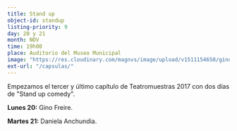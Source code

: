 ```yaml
---
title: Stand up
object-id: standup
listing-priority: 9
day: 20 y 21
month: NOV
time: 19h00
place: Auditorio del Museo Municipal
image: "https://res.cloudinary.com/magnvs/image/upload/v1511154650/gino_fdhaii.jpg"
ext-url: "/capsulas/"
---
```


Empezamos el tercer y último capítulo de Teatromuestras 2017 con dos días de "Stand up comedy".

<b>Lunes 20:</b> Gino Freire.

<b>Martes 21:</b> Daniela Anchundia.
